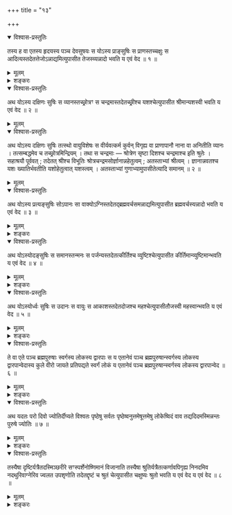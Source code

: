 +++
title = "१३"

+++

<details open><summary>विश्वास-प्रस्तुतिः</summary>

तस्य ह वा एतस्य हृदयस्य पञ्च देवसुषयः स योऽस्य प्राङ्सुषिः स
प्राणस्तच्चक्षुः स
आदित्यस्तदेतत्तेजोऽन्नाद्यमित्युपासीत
तेजस्व्यन्नादो भवति य एवं वेद ॥ १ ॥
</details>

<details><summary>मूलम्</summary>

तस्य ह वा एतस्य हृदयस्य पञ्च देवसुषयः स योऽस्य प्राङ्सुषिः स
प्राणस्तच्चक्षुः स
आदित्यस्तदेतत्तेजोऽन्नाद्यमित्युपासीत
तेजस्व्यन्नादो भवति य एवं वेद ॥ १ ॥
</details>

<details><summary>शङ्करः</summary>

तस्य ह वा इत्यादिना गायत्र्याख्यस्य ब्रह्मणः उपासनाङ्गत्वेन
द्वारपालादिगुणविधानार्थमारभ्यते । यथा लोके
द्वारपालाः राज्ञ उपासनेन वशीकृता राजप्राप्त्यर्था भवन्ति,
तथेहापीति । तस्य इति प्रकृतस्य हृदयस्येत्यर्थः । एतस्य
अनन्तरनिर्दिष्टस्य पञ्च पञ्चसङ्ख्याकाः देवानां सुषयः देवसुषयः
स्वर्गलोकप्राप्तिद्वारच्छिद्राणि, देवैः प्राणादित्यादिभिः
रक्ष्यमाणानि इत्यतो देवसुषयः ; तस्य स्वर्गलोकभवनस्य
हृदयस्य अस्य यः प्राङ्सुषिः पूर्वाभिमुखस्य प्राग्गतं यच्छिद्रं
द्वारं स प्राणः ; तत्स्थः तेन द्वारेण यः सञ्चरति वायुविशेषः स
प्रागनितीति प्राणः । तेनैव सम्बद्धमव्यतिरिक्तं तच्चक्षुः ; तथैव स
आदित्यः ‘आदित्यो ह वै ब्राह्मप्राणः’ (प्र. उ. ३ । ८) इति श्रुतेः
चक्षुरूपप्रतिष्ठाक्रमेण हृदि स्थितः ; ‘स आदित्यः
कस्मिन्प्रतिष्ठित इति चक्षुषि’ (बृ. उ. ३ । ९ ।
२०) इत्यादि हि वाजसनेयके । प्राणवायुदेवतैव हि एका चक्षुरादित्यश्च
सहाश्रयेण । वक्ष्यति च — प्राणाय स्वाहेति हुतं हविः
सर्वमेतत्तर्पयतीति । तदेतत् प्राणाख्यं
स्वर्गलोकद्वारपालत्वात् ब्रह्म । स्वर्गलोकं प्रतिपित्सुः तेजस्वी
एतत् चक्षुरादित्यस्वरूपेण अन्नाद्यत्वाच्च सवितुः तेजः अन्नाद्यम्
इत्याभ्यां गुणाभ्याम् उपासीत । ततः तेजस्व्यन्नादश्च
आमयावित्वरहितो भवति ; य एवं वेद तस्यैतद्गुणफलम् । उपासनेन
वशीकृतो द्वारपः स्वर्गलोकप्राप्तिहेतुर्भवतीति मुख्यं च फलम् ॥
</details>

<details open><summary>विश्वास-प्रस्तुतिः</summary>

अथ योऽस्य दक्षिणः सुषिः स व्यानस्तच्छ्रोत्रꣳ स चन्द्रमास्तदेतच्छ्रीश्च
यशश्चेत्युपासीत श्रीमान्यशस्वी भवति य एवं वेद ॥ २ ॥
</details>

<details><summary>मूलम्</summary>

अथ योऽस्य दक्षिणः सुषिः स व्यानस्तच्छ्रोत्रꣳ स चन्द्रमास्तदेतच्छ्रीश्च
यशश्चेत्युपासीत श्रीमान्यशस्वी भवति य एवं वेद ॥ २ ॥
</details>

<details open><summary>विश्वास-प्रस्तुतिः</summary>

अथ योऽस्य दक्षिणः सुषिः तत्स्थो वायुविशेषः स वीर्यवत्कर्म कुर्वन्
विगृह्य वा प्राणापानौ नाना वा अनितीति व्यानः ।
तत्सम्बद्धमेव च तच्छ्रोत्रमिन्द्रियम् । तथा स
चन्द्रमाः — श्रोत्रेण सृष्टा दिशश्च चन्द्रमाश्च इति श्रुतेः ।
सहाश्रयौ पूर्ववत् ; तदेतत् श्रीश्च विभूतिः
श्रोत्रचन्द्रमसोर्ज्ञानान्नहेतुत्वम्
; अतस्ताभ्यां श्रीत्वम् । ज्ञानान्नवतश्च यशः ख्यातिर्भवतीति
यशोहेतुत्वात् यशस्त्वम् । अतस्ताभ्यां
गुणाभ्यामुपासीतेत्यादि समानम् ॥ २ ॥
</details>

<details><summary>मूलम्</summary>

अथ योऽस्य दक्षिणः सुषिः तत्स्थो वायुविशेषः स वीर्यवत्कर्म कुर्वन्
विगृह्य वा प्राणापानौ नाना वा अनितीति व्यानः ।
तत्सम्बद्धमेव च तच्छ्रोत्रमिन्द्रियम् । तथा स
चन्द्रमाः — श्रोत्रेण सृष्टा दिशश्च चन्द्रमाश्च इति श्रुतेः ।
सहाश्रयौ पूर्ववत् ; तदेतत् श्रीश्च विभूतिः
श्रोत्रचन्द्रमसोर्ज्ञानान्नहेतुत्वम्
; अतस्ताभ्यां श्रीत्वम् । ज्ञानान्नवतश्च यशः ख्यातिर्भवतीति
यशोहेतुत्वात् यशस्त्वम् । अतस्ताभ्यां
गुणाभ्यामुपासीतेत्यादि समानम् ॥ २ ॥
</details>

<details open><summary>विश्वास-प्रस्तुतिः</summary>

अथ योऽस्य प्रत्यङ्सुषिः सोऽपानः सा
वाक्योऽग्निस्तदेतद्ब्रह्मवर्चसमन्नाद्यमित्युपासीत
ब्रह्मवर्चस्यन्नादो भवति य एवं वेद ॥ ३ ॥
</details>

<details><summary>मूलम्</summary>

अथ योऽस्य प्रत्यङ्सुषिः सोऽपानः सा
वाक्योऽग्निस्तदेतद्ब्रह्मवर्चसमन्नाद्यमित्युपासीत
ब्रह्मवर्चस्यन्नादो भवति य एवं वेद ॥ ३ ॥
</details>

<details><summary>शङ्करः</summary>

अथ योऽस्य प्रत्यङ्सुषिः पश्चिमः तत्स्थो वायुविशेषः स मूत्रपुरीषाद्यपनयन्
अधोऽनितीत्यपानः । सा तथा वाक् , तत्सम्बन्धात् ; तथा अग्निः ;
तदेतद्ब्रह्मवर्चसं वृत्तस्वाध्यायनिमित्तं तेजः
ब्रह्मवर्चसम् , अग्निसम्बन्धाद्वृत्तस्वाध्यायस्य ।
अन्नग्रसनहेतुत्वात् अपानस्य
अन्नाद्यत्वम् । समानमन्यत् ॥
</details>

<details open><summary>विश्वास-प्रस्तुतिः</summary>

अथ योऽस्योदङ्सुषिः स समानस्तन्मनः स पर्जन्यस्तदेतत्कीर्तिश्च
व्युष्टिश्चेत्युपासीत कीर्तिमान्व्युष्टिमान्भवति
य एवं वेद ॥ ४ ॥
</details>

<details><summary>मूलम्</summary>

अथ योऽस्योदङ्सुषिः स समानस्तन्मनः स पर्जन्यस्तदेतत्कीर्तिश्च
व्युष्टिश्चेत्युपासीत कीर्तिमान्व्युष्टिमान्भवति
य एवं वेद ॥ ४ ॥
</details>

<details><summary>शङ्करः</summary>

अथ योऽस्योदङ् सुषिः उदग्गतः सुषिः तत्स्थो वायुविशेषः सोऽशितपीते समं
नयतीति समानः । तत्सम्बद्धं मनोऽन्तःकरणम् , स पर्जन्यो
वृष्ट्यात्मको देवः पर्जन्यनिमित्ताश्च आप इति, ‘मनसा
सृष्टा आपश्च वरुणश्च’ (ऐ. आ. २ । १) इति श्रुतेः । तदेतत्कीर्तिश्च,
मनसो ज्ञानस्य कीर्तिहेतुत्वात् । आत्मपरोक्षं विश्रुतत्वं कीर्तिर्यशः ।
स्वकरणसंवेद्यं विश्रुतत्वं व्युष्टिः कान्तिर्देहगतं लावण्यम् । ततश्च
कीर्तिसम्भवात्कीर्तिश्चेति । समानमन्यत् ॥
</details>

<details open><summary>विश्वास-प्रस्तुतिः</summary>

अथ योऽस्योर्ध्वः सुषिः स उदानः स वायुः स आकाशस्तदेतदोजश्च
महश्चेत्युपासीतौजस्वी महस्वान्भवति य एवं
वेद ॥ ५ ॥
</details>

<details><summary>मूलम्</summary>

अथ योऽस्योर्ध्वः सुषिः स उदानः स वायुः स आकाशस्तदेतदोजश्च
महश्चेत्युपासीतौजस्वी महस्वान्भवति य एवं
वेद ॥ ५ ॥
</details>

<details><summary>शङ्करः</summary>

अथ योऽस्योर्ध्वः सुषिः स उदानः आ पादतलादारभ्योर्ध्वमुत्क्रमणात्
उत्कर्षार्थं च कर्म कुर्वन् अनितीत्युदानः । स वायुः
तदाधारश्च आकाशः । तदेतत् वाय्वाकाशयोरोजोहेतुत्वादोजः बलं महत्वाच्च
मह इति । समानमन्यत् ॥
</details>

<details open><summary>विश्वास-प्रस्तुतिः</summary>

ते वा एते पञ्च ब्रह्मपुरुषाः स्वर्गस्य लोकस्य द्वारपाः स य एतानेवं पञ्च
ब्रह्मपुरुषान्स्वर्गस्य लोकस्य द्वारपान्वेदास्य कुले वीरो जायते
प्रतिपद्यते स्वर्गं लोकं य एतानेवं पञ्च
ब्रह्मपुरुषान्स्वर्गस्य लोकस्य
द्वारपान्वेद ॥ ६ ॥
</details>

<details><summary>मूलम्</summary>

ते वा एते पञ्च ब्रह्मपुरुषाः स्वर्गस्य लोकस्य द्वारपाः स य एतानेवं पञ्च
ब्रह्मपुरुषान्स्वर्गस्य लोकस्य द्वारपान्वेदास्य कुले वीरो जायते
प्रतिपद्यते स्वर्गं लोकं य एतानेवं पञ्च
ब्रह्मपुरुषान्स्वर्गस्य लोकस्य
द्वारपान्वेद ॥ ६ ॥
</details>

<details><summary>शङ्करः</summary>

ते वा एते यथोक्ताः पञ्चसुषिसम्बन्धात् पञ्च ब्रह्मणो हार्दस्य पुरुषाः
राजपुरुषा इव द्वारस्थाः स्वर्गस्य हार्दस्य लोकस्य द्वारपाः
द्वारपालाः । एतैर्हि
चक्षुःश्रोत्रवाङ्मनःप्राणैर्बहिर्मुखप्रवृत्तैर्ब्रह्मणो
हार्दस्य प्राप्तिद्वाराणि निरुद्धानि । प्रत्यक्षं हि एतदजितकरणतया
बाह्यविषयासङ्गानृतप्ररूढत्वात् न हार्दे ब्रह्मणि
मनस्तिष्ठति । तस्मात्सत्यमुक्तमेते पञ्च
ब्रह्मपुरुषाः स्वर्गस्य लोकस्य द्वारपा इति ।
अतः स य एतानेवं यथोक्तगुणविशिष्टान् स्वर्गस्य लोकस्य द्वारपान् वेद
उपास्ते उपासनया वशीकरोति, स राजद्वारपालानिवोपासनेन वशीकृत्य
तैरनिवारितः प्रतिपद्यते स्वर्गं लोकं राजानमिव हार्दं
ब्रह्म । किं च अस्य विदुषः कुले वीरः पुत्रो जायते वीरपुरुषसेवनात् ।
तस्य च ऋणापाकरणेन ब्रह्मोपासनप्रवृत्तिहेतुत्वम् । ततश्च
स्वर्गलोकप्रतिपत्तये पारम्पर्येण भवतीति
स्वर्गलोकप्रतिपत्तिरेवैकं फलम् ॥
</details>

<details open><summary>विश्वास-प्रस्तुतिः</summary>

अथ यदतः परो दिवो ज्योतिर्दीप्यते विश्वतः पृष्ठेषु सर्वतः
पृष्ठेष्वनुत्तमेषूत्तमेषु लोकेष्विदं वाव
तद्यदिदमस्मिन्नन्तः पुरुषे ज्योतिः ॥ ७ ॥
</details>

<details><summary>मूलम्</summary>

अथ यदतः परो दिवो ज्योतिर्दीप्यते विश्वतः पृष्ठेषु सर्वतः
पृष्ठेष्वनुत्तमेषूत्तमेषु लोकेष्विदं वाव
तद्यदिदमस्मिन्नन्तः पुरुषे ज्योतिः ॥ ७ ॥
</details>

<details><summary>शङ्करः</summary>

अथ यत् असौ विद्वान् स्वर्गं लोकं वीरपुरुषसेवनात्प्रतिपद्यते, यच्चोक्तं
त्रिपादस्यामृतं दिवीति, तदिदं लिङ्गेन
चक्षुःश्रोत्रेन्द्रियगोचरमापादयितव्यम्
, यथा अग्न्यादि धूमादिलिङ्गेन । तथा हि एवमेवेदमिति यथोक्ते अर्थे दृढा
प्रतीतिः स्यात् — अनन्यत्वेन च निश्चय इति । अत आह — यदतः अमुष्मात्
दिवः द्युलोकात् , परः परमिति लिङ्गव्यत्ययेन, ज्योतिर्दीप्यते,
स्वयम्प्रभं सदाप्रकाशत्वाद्दीप्यत इव दीप्यत
इत्युच्यते, अग्न्यादिवज्ज्वलनलक्षणाया दीप्तेरसम्भवात् ।
विश्वतः पृष्ठेष्वित्येतस्य व्याख्यानं सर्वतः पृष्ठेष्विति,
संसारादुपरीत्यर्थः ; संसार एव हि सर्वः, असंसारिणः
एकत्वान्निर्भेदत्वाच्च । अनुत्तमेषु,
तत्पुरुषसमासाशङ्कानिवृत्तये
आह उत्तमेषु लोकेष्विति ; सत्यलोकादिषु हिरण्यगर्भादिकार्यरूपस्य
परस्येश्वरस्य आसन्नत्वादुच्यते उत्तमेषु लोकेष्विति । इदं
वाव इदमेव तत् यदिदमस्मिन्पुरुषे अन्तः मध्ये ज्योतिः
चक्षुःश्रोत्रग्राह्येण
लिङ्गेनोष्णिम्ना शब्देन च अवगम्यते । यत् त्वचा
स्पर्शरूपेण गृह्यते तच्चक्षुषैव,
दृढप्रतीतिकरत्वात्त्वचः,
अविनाभूतत्वाच्च रूपस्पर्शयोः ॥
</details>

<details open><summary>विश्वास-प्रस्तुतिः</summary>

तस्यैषा दृष्टिर्यत्रैतदस्मिञ्छरीरे सꣳस्पर्शेनोष्णिमानं विजानाति तस्यैषा
श्रुतिर्यत्रैतत्कर्णावपिगृह्य निनदमिव नदथुरिवाग्नेरिव ज्वलत उपशृणोति
तदेतद्दृष्टं च श्रुतं चेत्युपासीत चक्षुष्यः श्रुतो भवति य एवं वेद य
एवं वेद ॥ ८ ॥
</details>

<details><summary>मूलम्</summary>

तस्यैषा दृष्टिर्यत्रैतदस्मिञ्छरीरे सꣳस्पर्शेनोष्णिमानं विजानाति तस्यैषा
श्रुतिर्यत्रैतत्कर्णावपिगृह्य निनदमिव नदथुरिवाग्नेरिव ज्वलत उपशृणोति
तदेतद्दृष्टं च श्रुतं चेत्युपासीत चक्षुष्यः श्रुतो भवति य एवं वेद य
एवं वेद ॥ ८ ॥
</details>

<details><summary>शङ्करः</summary>

कथं पुनः तस्य ज्योतिषः लिङ्गं त्वग्दृष्टिगोचरत्वमापद्यत इति, आह — यत्र
यस्मिन्काले, एतदिति क्रियाविशेषणम् , अस्मिञ्शरीरे हस्तेन आलभ्य
संस्पर्शेन उष्णिमानं रूपसहभाविनमुष्णस्पर्शभावं विजानाति, स
हि उष्णिमा नामरूपव्याकरणाय देहमनुप्रविष्टस्य चैतन्यात्मज्योतिषः
लिङ्गम् , अव्यभिचारात् । न हि जीवन्तमात्मानमुष्णिमा
व्यभिचरति । उष्ण एव जीविष्यन् शीतो मरिष्यन् इति हि
विज्ञायते । मरणकाले च तेजः परस्यां देवतायामिति परेणाविभागत्वोपगमात् ।
अतः असाधारणं लिङ्गमौष्ण्यमग्नेरिव धूमः । अतस्तस्य परस्यैषा दृष्टिः
साक्षादिव दर्शनं दर्शनोपाय इत्यर्थः । तथा तस्य ज्योतिषः एषा
श्रुतिः श्रवणं श्रवणोपायोऽप्युच्यमानः । यत्र यदा पुरुषः
ज्योतिषो लिङ्गं शुश्रूषति श्रोतुमिच्छति, तदा एतत्
कर्णावपिगृह्य, एतच्छब्दः क्रियाविशेषणम् , अपिगृह्य
अपिधायेत्यर्थः, अङ्गुलिभ्यां प्रोर्णुत्य निनदमिव रथस्येव घोषो
निनदः तमिव शृणोति, नदथुरिव ऋषभकूजितमिव शब्दः, यथा च
अग्नेर्बहिर्ज्वलतः एवं शब्दमन्तःशरीरे
उपशृणोति, तदेतत् ज्योतिः दृष्टश्रुतलिङ्गत्वात् दृष्टं च श्रुतं
च इत्युपासीत । तथोपासनात् चक्षुष्यः दर्शनीयः श्रुतः विश्रुतश्च । यत्
स्पर्शगुणोपासननिमित्तं फलं तत् रूपे सम्पादयति चक्षुष्य इति,
रूपस्पर्शयोः सहभावित्वात् , इष्टत्वाच्च दर्शनीयतायाः । एवं च
विद्यायाः फलमुपपन्नं स्यात् , न तु मृदुत्वादिस्पर्शवत्त्वे । य एवं
यथोक्तौ गुणौ वेद । स्वर्गलोकप्रतिपत्तिस्तु उक्तमदृष्टं फलम् ।
द्विरभ्यासः आदरार्थः ॥

इति त्रयोदशखण्डभाष्यम् ॥
</details>